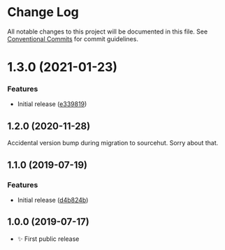 # Change Log

All notable changes to this project will be documented in this file.
See [Conventional Commits](https://conventionalcommits.org) for commit guidelines.

# 1.3.0 (2021-01-23)


### Features

* Initial release ([e339819](https://github.com/codsen/codsen/commit/e339819aa354126bf27b3049e03682b27925020c))





## 1.2.0 (2020-11-28)

Accidental version bump during migration to sourcehut. Sorry about that.

## 1.1.0 (2019-07-19)

### Features

- Initial release ([d4b824b](https://gitlab.com/codsen/codsen/commit/d4b824b))

## 1.0.0 (2019-07-17)

- ✨ First public release
